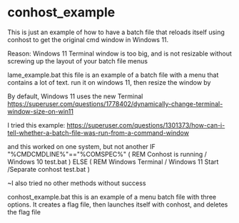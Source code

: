 # conhost_example
This is just an example of how to have a batch file that reloads itself using conhost to get the original cmd window in Windows 11.

Reason: Windows 11 Terminal window is too big, and is not resizable without screwing up the layout of your batch file menus

lame_example.bat
this file is an example of a batch file with a menu that contains a lot of text.
run it on windows 11, then resize the window by

By default, Windows 11 uses the new Terminal
https://superuser.com/questions/1778402/dynamically-change-terminal-window-size-on-win11

I tried this example: 
https://superuser.com/questions/1301373/how-can-i-tell-whether-a-batch-file-was-run-from-a-command-window

and this worked on one system, but not another
IF "%CMDCMDLINE%"=="%COMSPEC%" (
  REM Conhost is running / Windows 10
  test.bat
) ELSE (
  REM Windows Terminal / Windows 11
  Start /Separate conhost test.bat
)

~I also tried no other methods without success

conhost_example.bat
this is an example of a menu batch file with three options.
It creates a flag file, then launches itself with conhost, and deletes the flag file




